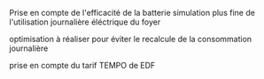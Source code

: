 Prise en compte de l'efficacité de la batterie
simulation plus fine de l'utilisation journalière éléctrique du foyer


optimisation à réaliser pour éviter le recalcule de la consommation journalière


prise en compte du tarif TEMPO de EDF 

